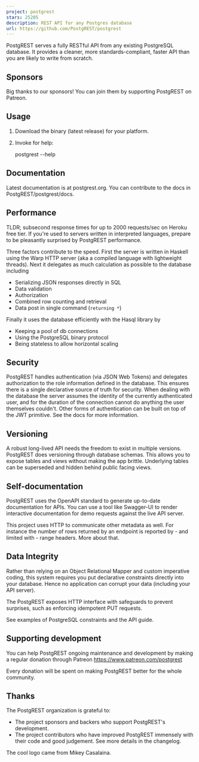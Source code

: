 ```yaml
---
project: postgrest
stars: 25205
description: REST API for any Postgres database
url: https://github.com/PostgREST/postgrest
---
```


PostgREST serves a fully RESTful API from any existing PostgreSQL database. It provides a cleaner, more standards-compliant, faster API than you are likely to write from scratch.

Sponsors
--------

Big thanks to our sponsors! You can join them by supporting PostgREST on Patreon.

Usage
-----

1.  Download the binary (latest release) for your platform.
    
2.  Invoke for help:
    
    postgrest --help
    

Documentation
-------------

Latest documentation is at postgrest.org. You can contribute to the docs in PostgREST/postgrest/docs.

Performance
-----------

TLDR; subsecond response times for up to 2000 requests/sec on Heroku free tier. If you're used to servers written in interpreted languages, prepare to be pleasantly surprised by PostgREST performance.

Three factors contribute to the speed. First the server is written in Haskell using the Warp HTTP server (aka a compiled language with lightweight threads). Next it delegates as much calculation as possible to the database including

-   Serializing JSON responses directly in SQL
-   Data validation
-   Authorization
-   Combined row counting and retrieval
-   Data post in single command (`returning *`)

Finally it uses the database efficiently with the Hasql library by

-   Keeping a pool of db connections
-   Using the PostgreSQL binary protocol
-   Being stateless to allow horizontal scaling

Security
--------

PostgREST handles authentication (via JSON Web Tokens) and delegates authorization to the role information defined in the database. This ensures there is a single declarative source of truth for security. When dealing with the database the server assumes the identity of the currently authenticated user, and for the duration of the connection cannot do anything the user themselves couldn't. Other forms of authentication can be built on top of the JWT primitive. See the docs for more information.

Versioning
----------

A robust long-lived API needs the freedom to exist in multiple versions. PostgREST does versioning through database schemas. This allows you to expose tables and views without making the app brittle. Underlying tables can be superseded and hidden behind public facing views.

Self-documentation
------------------

PostgREST uses the OpenAPI standard to generate up-to-date documentation for APIs. You can use a tool like Swagger-UI to render interactive documentation for demo requests against the live API server.

This project uses HTTP to communicate other metadata as well. For instance the number of rows returned by an endpoint is reported by - and limited with - range headers. More about that.

Data Integrity
--------------

Rather than relying on an Object Relational Mapper and custom imperative coding, this system requires you put declarative constraints directly into your database. Hence no application can corrupt your data (including your API server).

The PostgREST exposes HTTP interface with safeguards to prevent surprises, such as enforcing idempotent PUT requests.

See examples of PostgreSQL constraints and the API guide.

Supporting development
----------------------

You can help PostgREST ongoing maintenance and development by making a regular donation through Patreon https://www.patreon.com/postgrest

Every donation will be spent on making PostgREST better for the whole community.

Thanks
------

The PostgREST organization is grateful to:

-   The project sponsors and backers who support PostgREST's development.
-   The project contributors who have improved PostgREST immensely with their code and good judgement. See more details in the changelog.

The cool logo came from Mikey Casalaina.
